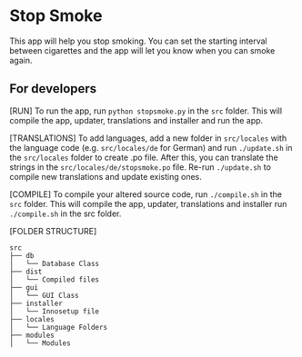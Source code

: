# Stop Smoke

This app will help you stop smoking. You can set the starting interval between cigarettes and the app will let you know when you can smoke again.


## For developers

[RUN]
To run the app, run `python stopsmoke.py` in the `src` folder. This will compile the app, updater, translations and installer and run the app.

[TRANSLATIONS]
To add languages, add a new folder in `src/locales` with the language code (e.g. `src/locales/de` for German) and run `./update.sh` in the `src/locales` folder to create .po file. After this, you can translate the strings in the `src/locales/de/stopsmoke.po` file. Re-run `./update.sh` to compile new translations and update existing ones.

[COMPILE]
To compile your altered source code, run `./compile.sh` in the `src` folder. This will compile the app, updater, translations and installer run `./compile.sh` in the src folder.

[FOLDER STRUCTURE]

    src
    ├── db
    │   └── Database Class
    ├── dist
    │   └── Compiled files
    ├── gui
    │   └── GUI Class
    ├── installer
    │   └── Innosetup file
    ├── locales
    │   └── Language Folders
    ├── modules
    │   └── Modules
